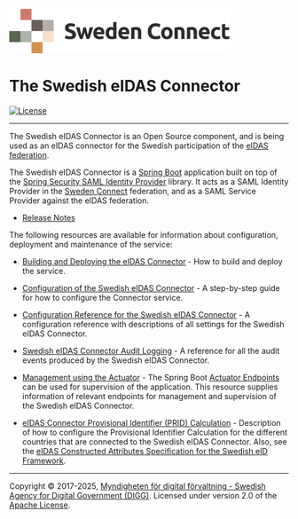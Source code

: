 ![Logo](images/sweden-connect.png)

# The Swedish eIDAS Connector

[![License](https://img.shields.io/badge/License-Apache%202.0-blue.svg)](https://opensource.org/licenses/Apache-2.0)

---

The Swedish eIDAS Connector is an Open Source component, and is being used as an eIDAS connector for the Swedish participation of the [eIDAS federation](https://digital-strategy.ec.europa.eu/en/policies/eidas-regulation).

The Swedish eIDAS Connector is a [Spring Boot](https://spring.io/projects/spring-boot) application built on top of the [Spring Security SAML Identity Provider](https://github.com/swedenconnect/saml-identity-provider) library. It acts as a SAML Identity Provider in the [Sweden Connect](https://www.swedenconnect.se) federation, and as a SAML Service Provider against the eIDAS federation.

- [Release Notes](https://docs.swedenconnect.se/eidas-connector/release-notes.html)

The following resources are available for information about configuration, deployment and maintenance of the service:

- [Building and Deploying the eIDAS Connector](https://docs.swedenconnect.se/eidas-connector/installation.html) - How to build and deploy the service.

- [Configuration of the Swedish eIDAS Connector](https://docs.swedenconnect.se/eidas-connector/configuration.html) - A step-by-step guide for how to configure the Connector service.

- [Configuration Reference for the Swedish eIDAS Connector](https://docs.swedenconnect.se/eidas-connector/configuration-reference.html) - A configuration reference with descriptions of all settings for the Swedish eIDAS Connector.

- [Swedish eIDAS Connector Audit Logging](https://docs.swedenconnect.se/eidas-connector/audit.html) - A reference for all the audit events produced by the Swedish eIDAS Connector.

- [Management using the Actuator](https://docs.swedenconnect.se/eidas-connector/management.html) - The Spring Boot [Actuator Endpoints](https://docs.spring.io/spring-boot/reference/actuator/endpoints.html) can be used for supervision of the application. This resource supplies information of relevant endpoints for management and supervision of the Swedish eIDAS Connector.

- [eIDAS Connector Provisional Identifier (PRID) Calculation](https://docs.swedenconnect.se/eidas-connector/prid.html) - Description of how to configure the Provisional Identifier Calculation for the different countries that are connected to the Swedish eIDAS Connector. Also, see the [eIDAS Constructed Attributes Specification for the Swedish eID Framework](https://docs.swedenconnect.se/technical-framework/latest/11_-_eIDAS_Constructed_Attributes_Specification_for_the_Swedish_eID_Framework.html).


---

Copyright &copy; 2017-2025, [Myndigheten för digital förvaltning - Swedish Agency for Digital Government (DIGG)](http://www.digg.se). Licensed under version 2.0 of the [Apache License](http://www.apache.org/licenses/LICENSE-2.0).